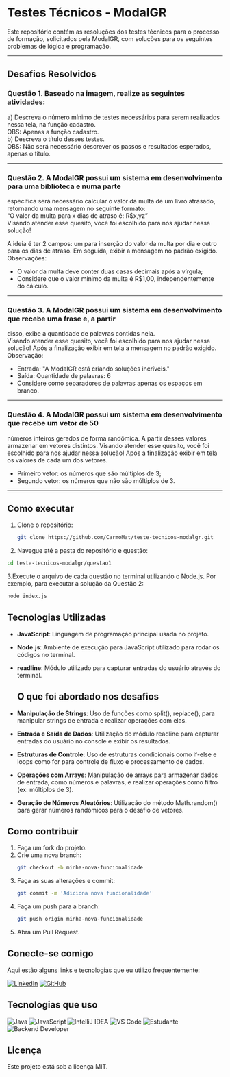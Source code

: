 # Testes Técnicos - ModalGR

Este repositório contém as resoluções dos testes técnicos para o processo de formação, solicitados pela ModalGR, com soluções para os seguintes problemas de lógica e programação.

---

## Desafios Resolvidos

### Questão 1. Baseado na imagem, realize as seguintes atividades:

a) Descreva o número mínimo de testes necessários para serem realizados nessa tela, na função cadastro.  
OBS: Apenas a função cadastro.  
b) Descreva o título desses testes.  
OBS: Não será necessário descrever os passos e resultados esperados, apenas o título.

---

### Questão 2. A ModalGR possui um sistema em desenvolvimento para uma biblioteca e numa parte
específica será necessário calcular o valor da multa de um livro atrasado, retornando
uma mensagem no seguinte formato:  
“O valor da multa para x dias de atraso é: R$x,yzˮ  
Visando atender esse quesito, você foi escolhido para nos ajudar nessa solução!

A ideia é ter 2 campos: um para inserção do valor da multa por dia
e outro para os dias de atraso. Em seguida, exibir a mensagem no padrão exigido.  
Observações:
- O valor da multa deve conter duas casas decimais após a vírgula;
- Considere que o valor mínimo da multa é R$1,00, independentemente do cálculo.

---

### Questão 3. A ModalGR possui um sistema em desenvolvimento que recebe uma frase e, a partir
disso, exibe a quantidade de palavras contidas nela.  
Visando atender esse quesito, você foi escolhido para nos ajudar nessa solução! Após
a finalização exibir em tela a mensagem no padrão exigido.  
Observação:
- Entrada: "A ModalGR está criando soluções incríveis."
- Saída: Quantidade de palavras: 6
- Considere como separadores de palavras apenas os espaços em branco.

---

### Questão 4. A ModalGR possui um sistema em desenvolvimento que recebe um vetor de 50
números inteiros gerados de forma randômica. A partir desses valores armazenar
em vetores distintos. Visando atender esse quesito, você foi escolhido para nos
ajudar nessa solução!
Após a finalização exibir em tela os valores de cada um dos vetores.  
- Primeiro vetor: os números que são múltiplos de 3;
- Segundo vetor: os números que não são múltiplos de 3.

---

## Como executar

1. Clone o repositório:
   ```bash
   git clone https://github.com/CarmoMat/teste-tecnicos-modalgr.git
   ```
2. Navegue até a pasta do repositório e questão:
 ```bash
cd teste-tecnicos-modalgr/questao1
 ```
3.Execute o arquivo de cada questão no terminal utilizando o Node.js. Por exemplo, para executar a solução da Questão 2:
```bash
node index.js
```



## Tecnologias Utilizadas

- **JavaScript**: Linguagem de programação principal usada no projeto.
- **Node.js**: Ambiente de execução para JavaScript utilizado para rodar os códigos no terminal.
- **readline**: Módulo utilizado para capturar entradas do usuário através do terminal.


  ## O que foi abordado nos desafios

- **Manipulação de Strings**: Uso de funções como split(), replace(), para manipular strings de entrada e realizar operações com elas.
- **Entrada e Saída de Dados**: Utilização do módulo readline para capturar entradas do usuário no console e exibir os resultados.
- **Estruturas de Controle**: Uso de estruturas condicionais como if-else e loops como for para controle de fluxo e processamento de dados.
- **Operações com Arrays**: Manipulação de arrays para armazenar dados de entrada, como números e palavras, e realizar operações como filtro (ex: múltiplos de 3).
- **Geração de Números Aleatórios**: Utilização do método Math.random() para gerar números randômicos para o desafio de vetores.

## Como contribuir

1. Faça um fork do projeto.
2. Crie uma nova branch:
   ```bash
   git checkout -b minha-nova-funcionalidade
   ```
3. Faça as suas alterações e commit:
   ```bash
   git commit -m 'Adiciona nova funcionalidade'
   ```
4. Faça um push para a branch:
   ```bash
   git push origin minha-nova-funcionalidade
   ```
5. Abra um Pull Request.


## Conecte-se comigo

Aqui estão alguns links e tecnologias que eu utilizo frequentemente:

[![LinkedIn](https://img.shields.io/badge/LinkedIn-Perfil-blue?logo=linkedin&style=flat)](https://www.linkedin.com/in/matheushg/)
[![GitHub](https://img.shields.io/badge/GitHub-CarmoMat-%23121011?logo=github)](https://github.com/CarmoMat)

## Tecnologias que uso
![Java](https://img.shields.io/badge/Java-ED8B00?style=flat&logo=java&logoColor=white)
![JavaScript](https://img.shields.io/badge/JavaScript-F7DF1E?style=flat&logo=javascript&logoColor=black)
![IntelliJ IDEA](https://img.shields.io/badge/IntelliJ%20IDEA-000000?style=flat&logo=intellij%20idea&logoColor=white)
![VS Code](https://img.shields.io/badge/VS%20Code-0078d4?style=flat&logo=visual-studio-code&logoColor=white)
![Estudante](https://img.shields.io/badge/Estudante-Learning-blue?style=flat&logo=google-classroom&logoColor=white)
![Backend Developer](https://img.shields.io/badge/Backend%20Developer-Beginner-green?style=flat&logo=codeigniter&logoColor=white)




## Licença

Este projeto está sob a licença MIT.

